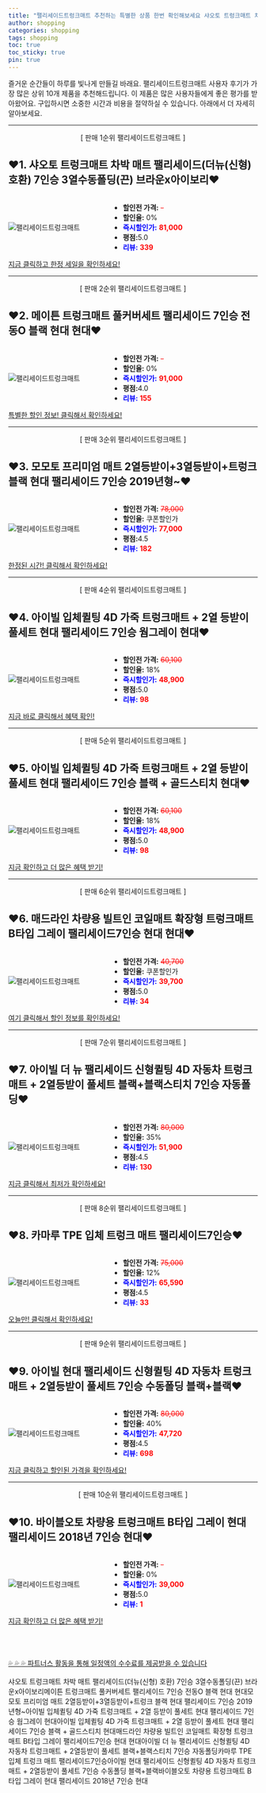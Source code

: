 ```yaml
---
title: "팰리세이드트렁크매트 추천하는 특별한 상품 한번 확인해보세요 샤오토 트렁크매트 차박 매트 팰리세이드(더뉴(신형)"
author: shopping
categories: shopping
tags: shopping
toc: true
toc_sticky: true
pin: true
---
```

즐거운 순간들이 하루를 빛나게 만들길 바래요.  팰리세이드트렁크매트 사용자 후기가 가장 많은 상위 10개 제품을 추천해드립니다. 이 제품은 많은 사용자들에게 좋은 평가를 받아왔어요. 구입하시면 소중한 시간과 비용을 절약하실 수 있습니다. 아래에서 더 자세히 알아보세요.

---
<p class="toplist" style="margin: 0 auto; display: block; width: fit-content;">[ 판매 1순위 팰리세이드트렁크매트 ]</p>

<h2><strong>❤️1. 샤오토 트렁크매트 차박 매트 팰리세이드(더뉴(신형) 호환) 7인승 3열수동폴딩(끈) 브라운x아이보리❤️</strong></h2>

<div style="display: flex; align-items: center;">
    <div style="flex: 0.4;">
        <img src="https://thumbnail6.coupangcdn.com/thumbnails/remote/230x230ex/image/vendor_inventory/1603/12d4c260bf3a982c72eb177c4e9bd4f8e567ac13d6726effcbc9b051435f.jpg" alt="팰리세이드트렁크매트" style="max-width: 100%;">
    </div>
    <div style="flex: 0.6; margin-left: 10px;">
        <ul>
            <li><strong>할인전 가격:</strong> <del style="color: red;">-</del></li>
            <li><strong>할인율:</strong> 0%</li>
            <li><span style='color:blue'><strong>즉시할인가:</strong></span> <span style='color:red'><strong>81,000</strong></span></li>
            <li><strong>평점:</strong>5.0</li>
            <li><span style='color:blue'><strong>리뷰:</strong></span> <span style='color:red'><strong>339</strong></span></li>
        </ul>
    </div>
</div>
<div class="center">
    <a href="https://selin100587001.github.io?lptag=AF9450613&subid=githubio&pageKey=6189749287&traceid=V0-153&itemId=12209345696&vendorItemId=79466915646" class="myButton">
        지금 클릭하고 한정 세일을 확인하세요!
    </a>
</div>


---
<p class="toplist" style="margin: 0 auto; display: block; width: fit-content;">[ 판매 2순위 팰리세이드트렁크매트 ]</p>

<h2><strong>❤️2. 메이튼 트렁크매트 풀커버세트 팰리세이드 7인승 전동O 블랙 현대 현대❤️</strong></h2>

<div style="display: flex; align-items: center;">
    <div style="flex: 0.4;">
        <img src="https://thumbnail8.coupangcdn.com/thumbnails/remote/230x230ex/image/retail/images/2020/02/25/11/8/a209c304-fcf0-4d32-a2f1-fc19bbf70ec9.jpg" alt="팰리세이드트렁크매트" style="max-width: 100%;">
    </div>
    <div style="flex: 0.6; margin-left: 10px;">
        <ul>
            <li><strong>할인전 가격:</strong> <del style="color: red;">-</del></li>
            <li><strong>할인율:</strong> 0%</li>
            <li><span style='color:blue'><strong>즉시할인가:</strong></span> <span style='color:red'><strong>91,000</strong></span></li>
            <li><strong>평점:</strong>4.0</li>
            <li><span style='color:blue'><strong>리뷰:</strong></span> <span style='color:red'><strong>155</strong></span></li>
        </ul>
    </div>
</div>
<div class="center">
    <a href="https://selin100587001.github.io?lptag=AF9450613&subid=githubio&pageKey=1292198281&traceid=V0-153&itemId=2303451715&vendorItemId=70300345807" class="myButton">
        특별한 할인 정보! 클릭해서 확인하세요!
    </a>
</div>


---
<p class="toplist" style="margin: 0 auto; display: block; width: fit-content;">[ 판매 3순위 팰리세이드트렁크매트 ]</p>

<h2><strong>❤️3. 모모토 프리미엄 매트 2열등받이+3열등받이+트렁크 블랙 현대 팰리세이드 7인승 2019년형~❤️</strong></h2>

<div style="display: flex; align-items: center;">
    <div style="flex: 0.4;">
        <img src="https://thumbnail10.coupangcdn.com/thumbnails/remote/230x230ex/image/rs_quotation_api/fb9wv8o0/0a6f283d639248248e1eb590dff6f0d1.jpg" alt="팰리세이드트렁크매트" style="max-width: 100%;">
    </div>
    <div style="flex: 0.6; margin-left: 10px;">
        <ul>
            <li><strong>할인전 가격:</strong> <del style="color: red;">78,000</del></li>
            <li><strong>할인율:</strong> 쿠폰할인가</li>
            <li><span style='color:blue'><strong>즉시할인가:</strong></span> <span style='color:red'><strong>77,000</strong></span></li>
            <li><strong>평점:</strong>4.5</li>
            <li><span style='color:blue'><strong>리뷰:</strong></span> <span style='color:red'><strong>182</strong></span></li>
        </ul>
    </div>
</div>
<div class="center">
    <a href="https://selin100587001.github.io?lptag=AF9450613&subid=githubio&pageKey=7521207046&traceid=V0-153&itemId=20357144174&vendorItemId=87441371601" class="myButton">
        한정된 시간! 클릭해서 확인하세요!
    </a>
</div>


---
<p class="toplist" style="margin: 0 auto; display: block; width: fit-content;">[ 판매 4순위 팰리세이드트렁크매트 ]</p>

<h2><strong>❤️4. 아이빌 입체퀼팅 4D 가죽 트렁크매트 + 2열 등받이 풀세트 현대 팰리세이드 7인승 웜그레이 현대❤️</strong></h2>

<div style="display: flex; align-items: center;">
    <div style="flex: 0.4;">
        <img src="https://thumbnail9.coupangcdn.com/thumbnails/remote/230x230ex/image/retail/images/2022/07/01/14/8/4a2d0d6a-4f9b-460f-a748-e2c7295f8f81.jpg" alt="팰리세이드트렁크매트" style="max-width: 100%;">
    </div>
    <div style="flex: 0.6; margin-left: 10px;">
        <ul>
            <li><strong>할인전 가격:</strong> <del style="color: red;">60,100</del></li>
            <li><strong>할인율:</strong> 18%</li>
            <li><span style='color:blue'><strong>즉시할인가:</strong></span> <span style='color:red'><strong>48,900</strong></span></li>
            <li><strong>평점:</strong>5.0</li>
            <li><span style='color:blue'><strong>리뷰:</strong></span> <span style='color:red'><strong>98</strong></span></li>
        </ul>
    </div>
</div>
<div class="center">
    <a href="https://selin100587001.github.io?lptag=AF9450613&subid=githubio&pageKey=6636516505&traceid=V0-153&itemId=15153365134&vendorItemId=82374865469" class="myButton">
        지금 바로 클릭해서 혜택 확인!
    </a>
</div>


---
<p class="toplist" style="margin: 0 auto; display: block; width: fit-content;">[ 판매 5순위 팰리세이드트렁크매트 ]</p>

<h2><strong>❤️5. 아이빌 입체퀼팅 4D 가죽 트렁크매트 + 2열 등받이 풀세트 현대 팰리세이드 7인승 블랙 + 골드스티치 현대❤️</strong></h2>

<div style="display: flex; align-items: center;">
    <div style="flex: 0.4;">
        <img src="https://thumbnail9.coupangcdn.com/thumbnails/remote/230x230ex/image/retail/images/2022/07/01/14/2/ad2c8f95-e180-4a7f-871c-2b9e0bd1b146.jpg" alt="팰리세이드트렁크매트" style="max-width: 100%;">
    </div>
    <div style="flex: 0.6; margin-left: 10px;">
        <ul>
            <li><strong>할인전 가격:</strong> <del style="color: red;">60,100</del></li>
            <li><strong>할인율:</strong> 18%</li>
            <li><span style='color:blue'><strong>즉시할인가:</strong></span> <span style='color:red'><strong>48,900</strong></span></li>
            <li><strong>평점:</strong>5.0</li>
            <li><span style='color:blue'><strong>리뷰:</strong></span> <span style='color:red'><strong>98</strong></span></li>
        </ul>
    </div>
</div>
<div class="center">
    <a href="https://selin100587001.github.io?lptag=AF9450613&subid=githubio&pageKey=6636516505&traceid=V0-153&itemId=15153365136&vendorItemId=82374865489" class="myButton">
        지금 확인하고 더 많은 혜택 받기!
    </a>
</div>


---
<p class="toplist" style="margin: 0 auto; display: block; width: fit-content;">[ 판매 6순위 팰리세이드트렁크매트 ]</p>

<h2><strong>❤️6. 매드라인 차량용 빌트인 코일매트 확장형 트렁크매트 B타입 그레이 팰리세이드7인승 현대 현대❤️</strong></h2>

<div style="display: flex; align-items: center;">
    <div style="flex: 0.4;">
        <img src="https://thumbnail8.coupangcdn.com/thumbnails/remote/230x230ex/image/retail/images/2020/06/12/18/9/1a542ee3-0098-404c-bf3f-f556da552eda.jpg" alt="팰리세이드트렁크매트" style="max-width: 100%;">
    </div>
    <div style="flex: 0.6; margin-left: 10px;">
        <ul>
            <li><strong>할인전 가격:</strong> <del style="color: red;">40,700</del></li>
            <li><strong>할인율:</strong> 쿠폰할인가</li>
            <li><span style='color:blue'><strong>즉시할인가:</strong></span> <span style='color:red'><strong>39,700</strong></span></li>
            <li><strong>평점:</strong>5.0</li>
            <li><span style='color:blue'><strong>리뷰:</strong></span> <span style='color:red'><strong>34</strong></span></li>
        </ul>
    </div>
</div>
<div class="center">
    <a href="https://selin100587001.github.io?lptag=AF9450613&subid=githubio&pageKey=4925236676&traceid=V0-153&itemId=6461995978&vendorItemId=70888960666" class="myButton">
        여기 클릭해서 할인 정보를 확인하세요!
    </a>
</div>


---
<p class="toplist" style="margin: 0 auto; display: block; width: fit-content;">[ 판매 7순위 팰리세이드트렁크매트 ]</p>

<h2><strong>❤️7. 아이빌 더 뉴 팰리세이드 신형퀼팅 4D 자동차 트렁크매트 + 2열등받이 풀세트 블랙+블랙스티치 7인승 자동폴딩❤️</strong></h2>

<div style="display: flex; align-items: center;">
    <div style="flex: 0.4;">
        <img src="https://thumbnail6.coupangcdn.com/thumbnails/remote/230x230ex/image/vendor_inventory/cd1b/7e42e83fff58d6f20e645f423b21fbc763e1b87d8d6e0d00d8a49bc0640e.jpg" alt="팰리세이드트렁크매트" style="max-width: 100%;">
    </div>
    <div style="flex: 0.6; margin-left: 10px;">
        <ul>
            <li><strong>할인전 가격:</strong> <del style="color: red;">80,000</del></li>
            <li><strong>할인율:</strong> 35%</li>
            <li><span style='color:blue'><strong>즉시할인가:</strong></span> <span style='color:red'><strong>51,900</strong></span></li>
            <li><strong>평점:</strong>4.5</li>
            <li><span style='color:blue'><strong>리뷰:</strong></span> <span style='color:red'><strong>130</strong></span></li>
        </ul>
    </div>
</div>
<div class="center">
    <a href="https://selin100587001.github.io?lptag=AF9450613&subid=githubio&pageKey=6654013065&traceid=V0-153&itemId=15255846265&vendorItemId=82476503045" class="myButton">
        지금 클릭해서 최저가 확인하세요!
    </a>
</div>


---
<p class="toplist" style="margin: 0 auto; display: block; width: fit-content;">[ 판매 8순위 팰리세이드트렁크매트 ]</p>

<h2><strong>❤️8. 카마루 TPE 입체 트렁크 매트 팰리세이드7인승❤️</strong></h2>

<div style="display: flex; align-items: center;">
    <div style="flex: 0.4;">
        <img src="https://thumbnail9.coupangcdn.com/thumbnails/remote/230x230ex/image/vendor_inventory/abfd/506d919c065af0cc84b82e792cd5cf2a9e0fc2cde0e7ef027c459e6da9d8.png" alt="팰리세이드트렁크매트" style="max-width: 100%;">
    </div>
    <div style="flex: 0.6; margin-left: 10px;">
        <ul>
            <li><strong>할인전 가격:</strong> <del style="color: red;">75,000</del></li>
            <li><strong>할인율:</strong> 12%</li>
            <li><span style='color:blue'><strong>즉시할인가:</strong></span> <span style='color:red'><strong>65,590</strong></span></li>
            <li><strong>평점:</strong>4.5</li>
            <li><span style='color:blue'><strong>리뷰:</strong></span> <span style='color:red'><strong>33</strong></span></li>
        </ul>
    </div>
</div>
<div class="center">
    <a href="https://selin100587001.github.io?lptag=AF9450613&subid=githubio&pageKey=5767924585&traceid=V0-153&itemId=9790330135&vendorItemId=87843423286" class="myButton">
        오늘만! 클릭해서 확인하세요!
    </a>
</div>


---
<p class="toplist" style="margin: 0 auto; display: block; width: fit-content;">[ 판매 9순위 팰리세이드트렁크매트 ]</p>

<h2><strong>❤️9. 아이빌 현대 팰리세이드 신형퀼팅 4D 자동차 트렁크매트 + 2열등받이 풀세트 7인승 수동폴딩 블랙+블랙❤️</strong></h2>

<div style="display: flex; align-items: center;">
    <div style="flex: 0.4;">
        <img src="https://thumbnail6.coupangcdn.com/thumbnails/remote/230x230ex/image/vendor_inventory/cd1b/7e42e83fff58d6f20e645f423b21fbc763e1b87d8d6e0d00d8a49bc0640e.jpg" alt="팰리세이드트렁크매트" style="max-width: 100%;">
    </div>
    <div style="flex: 0.6; margin-left: 10px;">
        <ul>
            <li><strong>할인전 가격:</strong> <del style="color: red;">80,000</del></li>
            <li><strong>할인율:</strong> 40%</li>
            <li><span style='color:blue'><strong>즉시할인가:</strong></span> <span style='color:red'><strong>47,720</strong></span></li>
            <li><strong>평점:</strong>4.5</li>
            <li><span style='color:blue'><strong>리뷰:</strong></span> <span style='color:red'><strong>698</strong></span></li>
        </ul>
    </div>
</div>
<div class="center">
    <a href="https://selin100587001.github.io?lptag=AF9450613&subid=githubio&pageKey=1409293496&traceid=V0-153&itemId=2445532247&vendorItemId=82476502958" class="myButton">
        지금 클릭하고 할인된 가격을 확인하세요!
    </a>
</div>


---
<p class="toplist" style="margin: 0 auto; display: block; width: fit-content;">[ 판매 10순위 팰리세이드트렁크매트 ]</p>

<h2><strong>❤️10. 바이블오토 차량용 트렁크매트 B타입 그레이 현대 팰리세이드 2018년 7인승 현대❤️</strong></h2>

<div style="display: flex; align-items: center;">
    <div style="flex: 0.4;">
        <img src="https://thumbnail8.coupangcdn.com/thumbnails/remote/230x230ex/image/retail/images/2020/08/26/17/5/85139797-aef4-47ad-9462-25d54512c468.jpg" alt="팰리세이드트렁크매트" style="max-width: 100%;">
    </div>
    <div style="flex: 0.6; margin-left: 10px;">
        <ul>
            <li><strong>할인전 가격:</strong> <del style="color: red;">-</del></li>
            <li><strong>할인율:</strong> 0%</li>
            <li><span style='color:blue'><strong>즉시할인가:</strong></span> <span style='color:red'><strong>39,000</strong></span></li>
            <li><strong>평점:</strong>5.0</li>
            <li><span style='color:blue'><strong>리뷰:</strong></span> <span style='color:red'><strong>1</strong></span></li>
        </ul>
    </div>
</div>
<div class="center">
    <a href="https://selin100587001.github.io?lptag=AF9450613&subid=githubio&pageKey=2020135417&traceid=V0-153&itemId=3436538296&vendorItemId=71423030923" class="myButton">
        지금 확인하고 더 많은 혜택 받기!
    </a>
</div>

<br><br><br>[💦 💦 💦 파트너스 활동을 통해 일정액의 수수료를 제공받을 수 있습니다](https://link.coupang.com/a/bcpT2c)<br><br>샤오토 트렁크매트 차박 매트 팰리세이드(더뉴(신형) 호환) 7인승 3열수동폴딩(끈) 브라운x아이보리메이튼 트렁크매트 풀커버세트 팰리세이드 7인승 전동O 블랙 현대 현대모모토 프리미엄 매트 2열등받이+3열등받이+트렁크 블랙 현대 팰리세이드 7인승 2019년형~아이빌 입체퀼팅 4D 가죽 트렁크매트 + 2열 등받이 풀세트 현대 팰리세이드 7인승 웜그레이 현대아이빌 입체퀼팅 4D 가죽 트렁크매트 + 2열 등받이 풀세트 현대 팰리세이드 7인승 블랙 + 골드스티치 현대매드라인 차량용 빌트인 코일매트 확장형 트렁크매트 B타입 그레이 팰리세이드7인승 현대 현대아이빌 더 뉴 팰리세이드 신형퀼팅 4D 자동차 트렁크매트 + 2열등받이 풀세트 블랙+블랙스티치 7인승 자동폴딩카마루 TPE 입체 트렁크 매트 팰리세이드7인승아이빌 현대 팰리세이드 신형퀼팅 4D 자동차 트렁크매트 + 2열등받이 풀세트 7인승 수동폴딩 블랙+블랙바이블오토 차량용 트렁크매트 B타입 그레이 현대 팰리세이드 2018년 7인승 현대